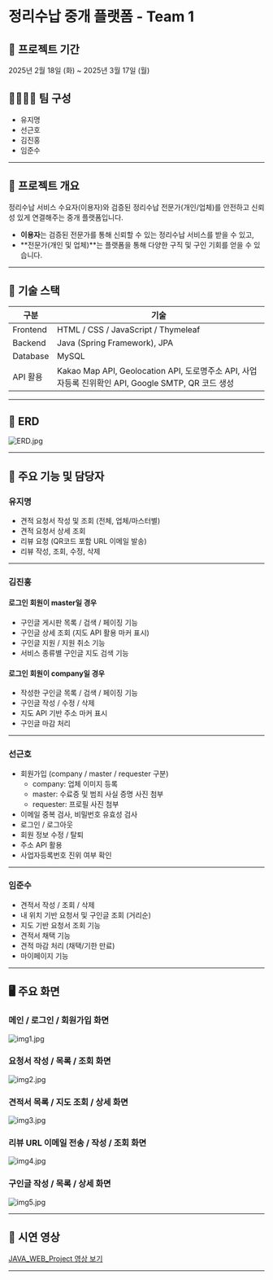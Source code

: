 # 정리수납 중개 플랫폼 - Team 1

## 📅 프로젝트 기간
2025년 2월 18일 (화) ~ 2025년 3월 17일 (월)

## 👨‍👩‍👧‍👦 팀 구성
- 유지명
- 선근호
- 김진홍
- 임준수

---

## 📝 프로젝트 개요

정리수납 서비스 수요자(이용자)와 검증된 정리수납 전문가(개인/업체)를 안전하고 신뢰성 있게 연결해주는 중개 플랫폼입니다.

- **이용자**는 검증된 전문가를 통해 신뢰할 수 있는 정리수납 서비스를 받을 수 있고,  
- **전문가(개인 및 업체)**는 플랫폼을 통해 다양한 구직 및 구인 기회를 얻을 수 있습니다.

---

## 🧱 기술 스택

| 구분 | 기술 |
|------|------|
| Frontend | HTML / CSS / JavaScript / Thymeleaf |
| Backend | Java (Spring Framework), JPA |
| Database | MySQL |
| API 활용 | Kakao Map API, Geolocation API, 도로명주소 API, 사업자등록 진위확인 API, Google SMTP, QR 코드 생성 |

---

## 🔗 ERD
![ERD.jpg](./readMe/ERD.jpg)

---

## 🔧 주요 기능 및 담당자

### 유지명
- 견적 요청서 작성 및 조회 (전체, 업체/마스터별)
- 견적 요청서 상세 조회
- 리뷰 요청 (QR코드 포함 URL 이메일 발송)
- 리뷰 작성, 조회, 수정, 삭제

---

### 김진홍

#### 로그인 회원이 master일 경우
- 구인글 게시판 목록 / 검색 / 페이징 기능
- 구인글 상세 조회 (지도 API 활용 마커 표시)
- 구인글 지원 / 지원 취소 기능
- 서비스 종류별 구인글 지도 검색 기능

#### 로그인 회원이 company일 경우
- 작성한 구인글 목록 / 검색 / 페이징 기능
- 구인글 작성 / 수정 / 삭제
- 지도 API 기반 주소 마커 표시
- 구인글 마감 처리

---

### 선근호
- 회원가입 (company / master / requester 구분)
  - company: 업체 이미지 등록
  - master: 수료증 및 범죄 사실 증명 사진 첨부
  - requester: 프로필 사진 첨부
- 이메일 중복 검사, 비밀번호 유효성 검사
- 로그인 / 로그아웃
- 회원 정보 수정 / 탈퇴
- 주소 API 활용
- 사업자등록번호 진위 여부 확인

---

### 임준수
- 견적서 작성 / 조회 / 삭제
- 내 위치 기반 요청서 및 구인글 조회 (거리순)
- 지도 기반 요청서 조회 기능
- 견적서 채택 기능
- 견적 마감 처리 (채택/기한 만료)
- 마이페이지 기능

---

## 🖥 주요 화면

### 메인 / 로그인 / 회원가입 화면
![img1.jpg](./readMe/img1.jpg)

### 요청서 작성 / 목록 / 조회 화면
![img2.jpg](./readMe/img2.jpg)

### 견적서 목록 / 지도 조회 / 상세 화면
![img3.jpg](./readMe/img3.jpg)

### 리뷰 URL 이메일 전송 / 작성 / 조회 화면
![img4.jpg](./readMe/img4.jpg)

### 구인글 작성 / 목록 / 상세 화면
![img5.jpg](./readMe/img5.jpg)

---

## 🎥 시연 영상
[JAVA_WEB_Project 영상 보기](https://www.youtube.com/watch?v=VtXWd4tA1A4)

---


